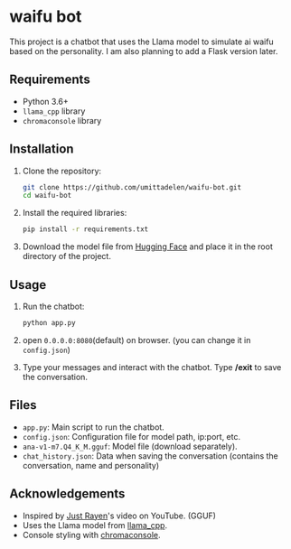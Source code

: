 # waifu bot
 
This project is a chatbot that uses the Llama model to simulate ai waifu based on the personality. I am also planning to add a Flask version later.

## Requirements

- Python 3.6+
- `llama_cpp` library
- `chromaconsole` library

## Installation

1. Clone the repository:
    ```sh
    git clone https://github.com/umittadelen/waifu-bot.git
    cd waifu-bot
    ```

2. Install the required libraries:
    ```sh
    pip install -r requirements.txt
    ```

3. Download the model file from [Hugging Face](https://huggingface.co/TheBloke/Ana-v1-m7-GGUF/resolve/main/ana-v1-m7.Q4_K_M.gguf) and place it in the root directory of the project.

## Usage

1. Run the chatbot:
    ```sh
    python app.py
    ```

2. open `0.0.0.0:8080`(default) on browser. (you can change it in `config.json`)

3. Type your messages and interact with the chatbot. Type **/exit** to save the conversation.

## Files

- `app.py`: Main script to run the chatbot.
- `config.json`: Configuration file for model path, ip:port, etc.
- `ana-v1-m7.Q4_K_M.gguf`: Model file (download separately).
- `chat_history.json`: Data when saving the conversation (contains the conversation, name and personality)

## Acknowledgements

- Inspired by [Just Rayen](https://www.youtube.com/@JustRayen)'s video on YouTube. (GGUF)
- Uses the Llama model from [llama_cpp](https://pypi.org/project/llama-cpp-python/).
- Console styling with [chromaconsole](https://pypi.org/project/chromaconsole/).